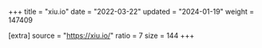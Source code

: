 +++
title = "xiu.io"
date = "2022-03-22"
updated = "2024-01-19"
weight = 147409

[extra]
source = "https://xiu.io/"
ratio = 7
size = 144
+++
